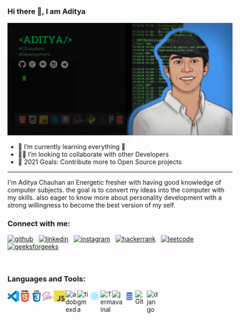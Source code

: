 ### Hi there 👋, I am Aditya

<img src="ADITYA.gif">

- 🌱 I’m currently learning everything 🤣
- 🙋‍♂️ I’m looking to collaborate with other Developers
- 🥅 2021 Goals: Contribute more to Open Source projects


<!-- ![I am Computer Science Student] -->
----

I'm Aditya Chauhan an Energetic fresher with having good
knowledge of computer subjects. the goal is to convert
my ideas into the computer with my skills. also eager to know more
about personality development with a strong willingness to become
the best version of my self.


### Connect with me:


[<img src='https://cdn.jsdelivr.net/npm/simple-icons@3.0.1/icons/github.svg' alt='github' height='22'>](https://github.com/aditya-2703)  &nbsp;  [<img src='https://cdn.jsdelivr.net/npm/simple-icons@3.0.1/icons/linkedin.svg' alt='linkedin' height='22'>](https://www.linkedin.com/in/aditya-2703/)      &nbsp; [<img src='https://cdn.jsdelivr.net/npm/simple-icons@3.0.1/icons/instagram.svg' alt='instagram' height='22'>](https://www.instagram.com/adi_._2703//)  &nbsp;  [<img src='https://cdn.jsdelivr.net/npm/simple-icons@3.0.1/icons/hackerrank.svg' alt='hackerrank' height='22'>](https://www.hackerrank.com/adityachauhan271)  &nbsp;  [<img src='https://cdn.jsdelivr.net/npm/simple-icons@3.0.1/icons/leetcode.svg' alt='leetcode' height='22'>](https://leetcode.com/aditya2703/) &nbsp;   [<img src='https://cdn.jsdelivr.net/npm/simple-icons@3.0.1/icons/geeksforgeeks.svg' alt='geeksforgeeks' height='22'>](https://auth.geeksforgeeks.org/user/adityachauhan6/practice/)  


<br />

### Languages and Tools:

[<img align="left" alt="Visual Studio Code" width="26px" src="https://raw.githubusercontent.com/github/explore/80688e429a7d4ef2fca1e82350fe8e3517d3494d/topics/visual-studio-code/visual-studio-code.png" />][vscode] &nbsp; 
[<img align="left" alt="HTML5" width="26px" src="https://raw.githubusercontent.com/github/explore/80688e429a7d4ef2fca1e82350fe8e3517d3494d/topics/html/html.png" />][html5] &nbsp; 
[<img align="left" alt="CSS3" width="26px" src="https://raw.githubusercontent.com/github/explore/80688e429a7d4ef2fca1e82350fe8e3517d3494d/topics/css/css.png" />][css3] &nbsp; 
[<img align="left" alt="Sass" width="26px" src="https://raw.githubusercontent.com/github/explore/80688e429a7d4ef2fca1e82350fe8e3517d3494d/topics/sass/sass.png" />][sass] &nbsp; 
[<img align="left" alt="JavaScript" width="26px" src="https://raw.githubusercontent.com/github/explore/80688e429a7d4ef2fca1e82350fe8e3517d3494d/topics/javascript/javascript.png" />][js] &nbsp; 
[<img align="left" width="26px" src='https://cdn.jsdelivr.net/npm/simple-icons@3.0.1/icons/adobexd.svg' alt='adobexd' />][adobe] &nbsp; 
[<img align="left" width="26px" src='https://cdn.jsdelivr.net/npm/simple-icons@3.0.1/icons/figma.svg' alt='figma'/>][figma]   &nbsp; 
[<img align="left" alt="React" width="26px" src="https://raw.githubusercontent.com/github/explore/80688e429a7d4ef2fca1e82350fe8e3517d3494d/topics/react/react.png" />][react] &nbsp; 
[<img align="left" alt="Terminal" width="26px" src="https://raw.githubusercontent.com/jmnote/z-icons/master/svg/python.svg" />][python] &nbsp; 
[<img align="left" alt="java" width="26px" src="https://raw.githubusercontent.com/jmnote/z-icons/master/svg/java.svg" />][java] &nbsp; 
[<img align="left" alt="SQL" width="26px" src="https://raw.githubusercontent.com/github/explore/80688e429a7d4ef2fca1e82350fe8e3517d3494d/topics/sql/sql.png" />][sql] &nbsp; 
[<img align="left" alt="Git" width="26px" src="https://raw.githubusercontent.com/jmnote/z-icons/master/svg/bootstrap.svg" />][bootstrap] &nbsp; 
[<img align="left" width="26px" src='https://cdn.jsdelivr.net/npm/simple-icons@3.0.1/icons/django.svg' alt='django' />][django]  




[instagram]: https://www.instagram.com/adi_._2703/
[linkedin]: https://www.linkedin.com/in/aditya-2703
[vscode]: https://code.visualstudio.com/
[html5]: https://developer.mozilla.org/en-US/docs/Glossary/HTML5
[css3]: https://developer.mozilla.org/en-US/docs/Web/CSS
[sass]: https://sass-lang.com/
[js]: https://www.javascript.com/
[python]: https://www.python.org/
[java]: https://www.java.com/en/
[react]: https://reactjs.org/
[sql]: https://livesql.oracle.com/apex/f?p=590:1000
[bootstrap]: https://getbootstrap.com/
[adobe]: https://www.adobe.com/products/xd.html?sdid=12B9F15S&mv=Search&ef_id=Cj0KCQjw5uWGBhCTARIsAL70sLIexnqc0cFaxWAI4YXnQ6MhfQL_9ny7GBXkgh22KgDR1Gh1syHHaUEaAsRkEALw_wcB:G:s&s_kwcid=AL!3085!3!526748867468!e!!g!!adobe%20xd!1641846448!65452677551  
[figma]: https://www.figma.com/
[django]: https://www.djangoproject.com/
  


